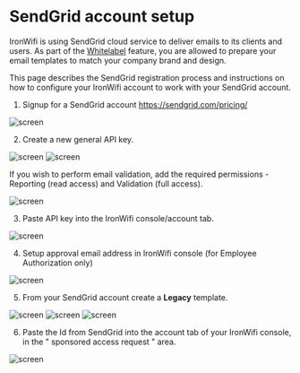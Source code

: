 # SendGrid account setup

IronWifi is using SendGrid cloud service to deliver emails to its clients and users. As part of the [Whitelabel](https://www.ironwifi.com/user-guide/whitelabel/) feature, you are allowed to prepare your email templates to match your company brand and design.

This page describes the SendGrid registration process and instructions on how to configure your IronWifi account to work with your SendGrid account.

1. Signup for a SendGrid account https://sendgrid.com/pricing/

![screen](https://raw.githubusercontent.com/IronWifi/docs/master/user_Guide/Account/sendgrid/sendgrid1.png)

2.  Create a new general API key.

![screen](https://raw.githubusercontent.com/IronWifi/docs/master/user_Guide/Account/sendgrid/sendgrid2.png)
![screen](https://raw.githubusercontent.com/IronWifi/docs/master/user_Guide/Account/sendgrid/sendgrid3.png)

If you wish to perform email validation, add the required permissions - Reporting (read access) and Validation (full access).

![screen](https://raw.githubusercontent.com/IronWifi/docs/master/user_Guide/Account/sendgrid/sendgrid4.png)

3. Paste API key into the IronWifi console/account tab.

![screen](https://raw.githubusercontent.com/IronWifi/docs/master/user_Guide/Account/sendgrid/sendgrid5.png)

4. Setup approval email address in IronWifi console (for Employee Authorization only)

![screen](https://raw.githubusercontent.com/IronWifi/docs/master/user_Guide/Account/sendgrid/sendgrid6.png)

5. From your SendGrid account create a **Legacy** template.

![screen](https://raw.githubusercontent.com/IronWifi/docs/master/user_Guide/Account/sendgrid/sendgrid7.png)
![screen](https://raw.githubusercontent.com/IronWifi/docs/master/user_Guide/Account/sendgrid/sendgrid8.png)
![screen](https://raw.githubusercontent.com/IronWifi/docs/master/user_Guide/Account/sendgrid/sendgrid9.png)


6. Paste the Id from SendGrid into the account tab of your IronWifi console, in the " sponsored access request " area.

![screen](https://raw.githubusercontent.com/IronWifi/docs/master/user_Guide/Account/sendgrid/sendgrid10.png)

